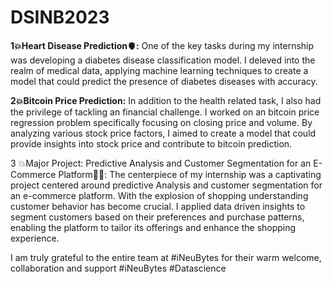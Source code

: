 # DSINB2023

**1💥Heart Disease Prediction🫀:**
One of the key tasks during my internship was developing a diabetes disease classification model.
I deleved into the realm of medical data, applying machine learning techniques to create a model that could predict the presence of diabetes diseases with accuracy.

**2💥Bitcoin Price Prediction:**
In addition to the health related task, I also had the privilege of tackling an financial challenge.
I worked on an bitcoin price regression problem specifically focusing on closing price and volume. By analyzing various stock price factors, I aimed to create a model that could provide insights into stock price 
and contribute to bitcoin prediction.

3 💥Major Project: Predictive Analysis and Customer Segmentation for an E-Commerce Platform🛒🛒:
The centerpiece of my internship was a captivating project centered around predictive Analysis and customer segmentation for an e-commerce platform.
With the explosion of shopping understanding customer behavior has become crucial. I applied data driven insights to segment customers based on their preferences and purchase patterns,
enabling the platform to tailor its offerings and enhance the shopping experience.

I am truly grateful to the entire team at #iNeuBytes for their warm welcome, collaboration and support
#iNeuBytes #Datascience 
